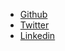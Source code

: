 - [Github](https://www.github.com/danielbastosbr)
- [Twitter](https://www.twitter.com/danielbastos)
- [Linkedin](https://www.linkedin.com/in/danielbastosbr)
